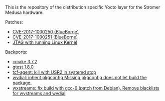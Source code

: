 This is the repository of the distribution specific Yocto layer for the Stromer Medusa hardware.

Patches:
- [CVE-2017-1000250 (BlueBorne)](https://git.kernel.org/pub/scm/bluetooth/bluez.git/commit/?id=9e009647b14e810e06626dde7f1bb9ea3c375d09)
- [CVE-2017-1000251 (BlueBorne)](https://git.kernel.org/pub/scm/linux/kernel/git/torvalds/linux.git/commit/?id=e860d2c904d1a9f38a24eb44c9f34b8f915a6ea3)
- [JTAG with running Linux Kernel](https://community.nxp.com/thread/376786)

Backports:
- [cmake 3.7.2](http://git.yoctoproject.org/cgit/cgit.cgi/poky/commit/meta/recipes-devtools/cmake?h=pyro&id=6dcf5c6e6eadd0a572f9aa61783b54ccd39f0378)
- [gtest 1.8.0](https://github.com/openembedded/meta-openembedded/commit/1e2491d12520d767e0e5687a9b15819fe0b6ff27)
- [tcf-agent: kill with USR2 in systemd stop](https://github.com/kraj/poky/commit/b33356d168c0fec9b2df387b51240fa6566ca145)
- [wvdial: inherit pkgconfig Missing pkgconfig does not let build the package.](https://github.com/openembedded/meta-openembedded/commit/4c9a7e975cb09b43b1e08f287e42d9c0682e949c)
- [wxstreams: fix build with gcc-6 (patch from Debian). Remove blacklists for wvstreams and wvdial](https://github.com/openembedded/meta-openembedded/commit/85810933a8b1e88a8ae8652387885abc0522b419)
